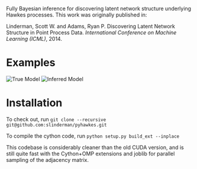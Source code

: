 Fully Bayesian inference for discovering latent network structure underlying Hawkes processes. This work was 
 originally published in:
 
 Linderman, Scott W. and Adams, Ryan P. Discovering Latent Network Structure in Point Process Data. 
 *International Conference on Machine Learning (ICML)*, 2014.

Examples
===

![True Model](https://raw.githubusercontent.com/slinderman/pyhawkes/tree/master/data/gifs/true.gif)
![Inferred Model](https://raw.githubusercontent.com/slinderman/pyhawkes/tree/master/data/gifs/hawkes_inf_anim.gif)


Installation
===
To check out, run 
`git clone --recursive git@github.com:slinderman/pyhawkes.git`

To compile the cython code, run
`python setup.py build_ext --inplace`
  
This codebase is considerably cleaner than the old CUDA version, and is still
quite fast with the Cython+OMP extensions and joblib for parallel sampling of
the adjacency matrix.
  